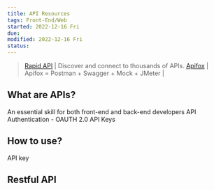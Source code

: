 ```yaml
---
title: API Resources
tags: Front-End/Web  
started: 2022-12-16 Fri
due: 
modified: 2022-12-16 Fri
status: 
---
```

>[Rapid API](https://rapidapi.com/hub) | Discover and connect to thousands of APIs. 
>[Apifox](https://apifox.cn) | Apifox = Postman + Swagger + Mock + JMeter |

## What are APIs?
An essential skill for both front-end and back-end developers
API Authentication - OAUTH 2.0
API Keys
## How to use?
API key
## Restful API
